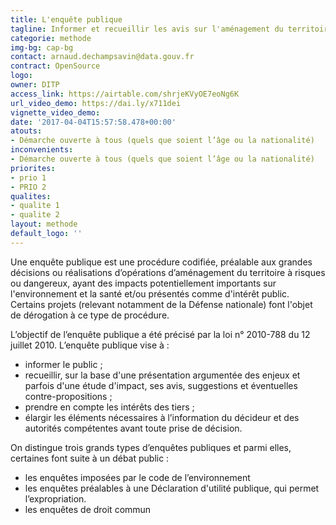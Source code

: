 ```yaml
---
title: L'enquête publique
tagline: Informer et recueillir les avis sur l'aménagement du territoire
categorie: methode
img-bg: cap-bg
contact: arnaud.dechampsavin@data.gouv.fr
contract: OpenSource
logo: 
owner: DITP
access_link: https://airtable.com/shrjeKVyOE7eoNg6K
url_video_demo: https://dai.ly/x711dei
vignette_video_demo:
date: '2017-04-04T15:57:58.478+00:00'
atouts:
- Démarche ouverte à tous (quels que soient l’âge ou la nationalité)
inconvenients:
- Démarche ouverte à tous (quels que soient l’âge ou la nationalité)
priorites:
- prio 1
- PRIO 2
qualites:
- qualite 1
- qualite 2
layout: methode
default_logo: ''
---
```


Une enquête publique est une procédure codifiée, préalable aux grandes décisions ou réalisations d’opérations d’aménagement du territoire à risques ou dangereux, ayant des impacts potentiellement importants sur l'environnement et la santé et/ou présentés comme d'intérêt public. Certains projets (relevant notamment de la Défense nationale) font l'objet de dérogation à ce type de procédure.

L’objectif de l’enquête publique a été précisé par la loi n° 2010-788 du 12 juillet 2010. 
L’enquête publique vise à :  
* informer le public ;  
* recueillir, sur la base d'une présentation argumentée des enjeux et parfois d'une étude d'impact, ses avis, suggestions et éventuelles contre-propositions ; 
* prendre en compte les intérêts des tiers ; 
* élargir les éléments nécessaires à l’information du décideur et des autorités compétentes avant toute prise de décision. 

On distingue trois grands types d’enquêtes publiques et parmi elles, certaines font suite à un débat public :  
* les enquêtes imposées par le code de l’environnement  
* les enquêtes préalables à une Déclaration d'utilité publique, qui permet l’expropriation. 
* les enquêtes de droit commun 
